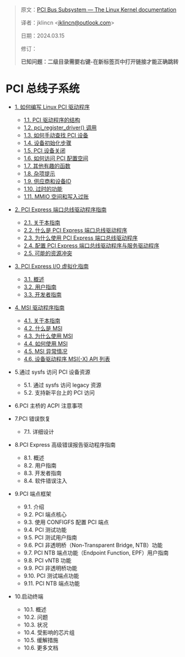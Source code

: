 > 原文：[PCI Bus Subsystem  — The Linux Kernel documentation](https://docs.kernel.org/PCI/index.html)
>
> 译者：jklincn \<jklincn@outlook.com\>
>
> 日期：2024.03.15
>
> 修订：
>
> **已知问题：二级目录需要右键-在新标签页中打开链接才能正确跳转**

# PCI 总线子系统

- [1. 如何编写 Linux PCI 驱动程序](pci.md)
  - [1.1. PCI 驱动程序的结构](pci.md#11-pci-驱动程序的结构)
  - [1.2. pci_register_driver() 调用](pci.md#12-pci_register_driver-调用)
  - [1.3. 如何手动查找 PCI 设备](pci.md#13-如何手动查找-PCI-设备)
  - [1.4. 设备初始化步骤](pci.md#14-设备初始化步骤)
  - [1.5. PCI 设备关闭](pci.md#15-PCI-设备关闭)
  - [1.6. 如何访问 PCI 配置空间](pci.md#16-如何访问-PCI-配置空间)
  - [1.7. 其他有趣的函数](pci.md#17-其他有趣的函数)
  - [1.8. 杂项提示](pci.md#18-杂项提示)
  - [1.9. 供应商和设备ID](pci.md#19-供应商和设备ID)
  - [1.10. 过时的功能](pci.md#110-过时的功能)
  - [1.11. MMIO 空间和写入过账](pci.md#111-MMIO-空间和写入过账)
  
- [2. PCI Express 端口总线驱动程序指南](pciebus-howto.md)
  - [2.1. 关于本指南](pciebus-howto.md#21-关于本指南)
  - [2.2. 什么是 PCI Express 端口总线驱动程序](pciebus-howto.md#22-什么是-pci-express-端口总线驱动程序)
  - [2.3. 为什么使用 PCI Express 端口总线驱动程序](pciebus-howto.md#23-为什么使用-pci-express-端口总线驱动程序)
  - [2.4. 配置 PCI Express 端口总线驱动程序与服务驱动程序](pciebus-howto.md#24-配置-pci-express-端口总线驱动程序与服务驱动程序)
  - [2.5. 可能的资源冲突](pciebus-howto.md#25-可能的资源冲突)
  
- [3. PCI Express I/O 虚拟化指南](pci-iov-howto.md)
  - [3.1. 概述](pci-iov-howto.md#31-概述)
  - [3.2. 用户指南](pci-iov-howto.md#32-用户指南)
  - [3.3. 开发者指南](pci-iov-howto.md#32-开发者指南)
  
- [4. MSI 驱动程序指南](msi-howto.md)
  - [4.1. 关于本指南](msi-howto.md#41-关于本指南)
  - [4.2. 什么是 MSI](msi-howto.md#42-什么是-msi)
  - [4.3. 为什么使用 MSI](msi-howto.md#43-为什么使用-msi)
  - [4.4. 如何使用 MSI](msi-howto.md#44-如何使用-msi)
  - [4.5. MSI 异常情况](msi-howto.md#45-msi-异常情况)
  - [4.6. 设备驱动程序 MSI(-X) API 列表](msi-howto.md#46-设备驱动程序-msi-x-api-列表)
  
- 5.通过 sysfs 访问 PCI 设备资源

  - 5.1. 通过 sysfs 访问 legacy 资源
  - 5.2. 支持新平台上的 PCI 访问

- 6.PCI 主桥的 ACPI 注意事项

- 7.PCI 错误恢复
  - 7.1. 详细设计
  
- 8.PCI Express 高级错误报告驱动程序指南

  - 8.1. 概述
  - 8.2. 用户指南
  - 8.3. 开发者指南
  - 8.4. 软件错误注入

- 9.PCI 端点框架

  - 9.1. 介绍
  - 9.2. PCI 端点核心
  - 9.3. 使用 CONFIGFS 配置 PCI 端点
  - 9.4. PCI 测试功能
  - 9.5. PCI 测试用户指南
  - 9.6. PCI 非透明桥（Non-Transparent Bridge, NTB）功能
  - 9.7. PCI NTB 端点功能（Endpoint Function, EPF）用户指南
  - 9.8. PCI vNTB 功能
  - 9.9. PCI 非透明桥功能
  - 9.10. PCI 测试端点功能
  - 9.11. PCI NTB 端点功能

- 10.启动终端

  - 10.1. 概述
  - 10.2. 问题
  - 10.3. 状况
  - 10.4. 受影响的芯片组
  - 10.5. 缓解措施
  - 10.6. 更多文档

